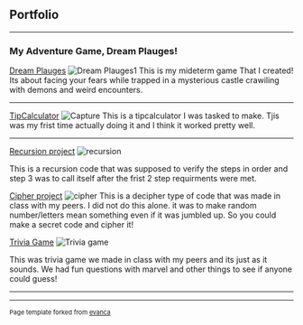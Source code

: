 ## Portfolio

---

### My Adventure Game, Dream Plauges!

[Dream Plauges](Game.cs)
![Dream Plauges1](https://user-images.githubusercontent.com/93952296/140838667-139bd5ed-efed-4a3f-ac2e-23fd781de9d9.JPG)
This is my mideterm game That I created! Its about facing your fears while trapped in  a mysterious castle crawiling with demons and weird encounters. 

---
[TipCalculator](TipCalculator.csproj)
![Capture](https://user-images.githubusercontent.com/93952296/140839071-b7a1251a-1bf8-4546-b756-d9e3ae46bfe8.JPG)
This is a tipcalculator I was tasked to make. Tjis was my frist time actually doing it and I think it worked pretty well.

---
[Recursion project](pot.cs)
![recursion](https://user-images.githubusercontent.com/93952296/140840820-401c8750-178a-4682-9991-a8b9f59d0ea2.JPG)

This is a recursion code that was supposed to verify the steps in order and step 3 was to call itself after the frist 2 step requirments were met.

[Cipher project](Cipherzz.cs)
![cipher](https://user-images.githubusercontent.com/93952296/140842674-d203a18b-ac97-4f1e-bc93-c23fe1df7620.JPG)
This is a decipher type of code that was made in class with my peers. I did not do this alone. it was to make random number/letters mean something even if it was jumbled up. So you could make a secret code and cipher it!

[Trivia Game](TriviaGame.csproj)
![Trivia game](https://user-images.githubusercontent.com/93952296/140842820-069faec5-70a8-4183-9ad3-15ab2ef15b67.JPG)

This was  trivia game we made in class with my peers and its just as it sounds. We had fun questions with marvel and other things to see if anyone could guess!




---




---
<p style="font-size:11px">Page template forked from <a href="https://github.com/evanca/quick-portfolio">evanca</a></p>
<!-- Remove above link if you don't want to attibute -->
